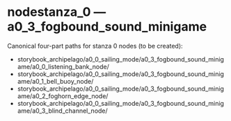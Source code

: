# nodestanza_0 — a0_3_fogbound_sound_minigame

Canonical four-part paths for stanza 0 nodes (to be created):

- storybook_archipelago/a0_0_sailing_mode/a0_3_fogbound_sound_minigame/a0_0_listening_bank_node/
- storybook_archipelago/a0_0_sailing_mode/a0_3_fogbound_sound_minigame/a0_1_bell_buoy_node/
- storybook_archipelago/a0_0_sailing_mode/a0_3_fogbound_sound_minigame/a0_2_foghorn_edge_node/
- storybook_archipelago/a0_0_sailing_mode/a0_3_fogbound_sound_minigame/a0_3_blind_channel_node/
